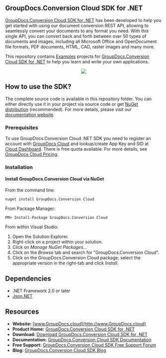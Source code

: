 ## GroupDocs.Conversion Cloud SDK for .NET

[GroupDocs.Conversion Cloud SDK for .NET](https://products.groupdocs.cloud/conversion/net) has been developed to help you get started with using our document conversion REST API, allowing to seamlessly convert your documents to any format you need. With this single API, you can convert back and forth between over 50 types of documents and images, including all Microsoft Office and OpenDocument file formats, PDF documents, HTML, CAD, raster images and many more.

This repository contains [Examples](Examples) projects for [GroupDocs.Conversion Cloud SDK for .NET](https://products.groupdocs.cloud/conversion/net) to help you learn and write your own applications.

<p align="center">

  <a title="Download complete GroupDocs.Conversion Cloud SDK Examples for .NET source code" href="https://github.com/groupdocs-conversion-cloud/groupdocs-conversion-cloud-dotnet-samples/archive/master.zip">
	<img src="https://raw.github.com/AsposeExamples/java-examples-dashboard/master/images/downloadZip-Button-Large.png" />
  </a>
</p>

## How to use the SDK?
The complete source code is available in this repository folder. You can either directly use it in your project via source code or get [NuGet distribution](https://www.nuget.org/packages/GroupDocs.Conversion-Cloud/) (recommended). For more details, please visit our [documentation website](https://docs.groupdocs.cloud/display/conversioncloud/Available+SDKs).

### Prerequisites

To use GroupDocs.Conversion Cloud .NET SDK you need to register an account with [GroupDocs Cloud](https://groupdocs.cloud) and lookup/create App Key and SID at [Cloud Dashboard](https://dashboard.groupdocs.cloud/#/apps). There is free quota available. For more details, see [GroupDocs Cloud Pricing](https://purchase.groupdocs.cloud/pricing).

### Installation

#### Install GroupDocs.Conversion Cloud via NuGet

From the command line:

	nuget install GroupDocs.Conversion Cloud

From Package Manager:

	PM> Install-Package GroupDocs.Conversion Cloud

From within Visual Studio:

1. Open the Solution Explorer.
2. Right-click on a project within your solution.
3. Click on *Manage NuGet Packages...*
4. Click on the *Browse* tab and search for "GroupDocs.Conversion Cloud".
5. Click on the GroupDocs.Conversion Cloud package, select the appropriate version in the right-tab and click *Install*.

## Dependencies
- .NET Framework 2.0 or later
- [Json.NET](https://www.nuget.org/packages/Newtonsoft.Json/)

## Resources

+ **Website:** [www.GroupDocs.cloud](http://www.GroupDocs.cloud)
+ **Product Home:** [GroupDocs.Conversion Cloud SDK for .NET](https://products.groupdocs.cloud/conversion/net)
+ **Download:** [Download GroupDocs.Conversion Cloud SDK for .NET](https://www.nuget.org/packages/GroupDocs.Conversion-Cloud/)
+ **Documentation:** [GroupDocs.Conversion Cloud SDK Documentation](https://docs.groupdocs.cloud/display/conversioncloud/Home)
+ **Free Support:** [GroupDocs.Conversion Cloud SDK Free Support Forum](https://forum.groupdocs.cloud/c/conversion)
+ **Blog:** [GroupDocs.Conversion Cloud SDK Blog](https://blog.groupdocs.cloud/category/conversion/)